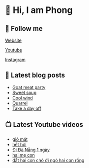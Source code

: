 # 👋 Hi, I am Phong

## 🔗 Follow me

[Website](https://phongever.xyz "Website")

[Youtube](https://www.youtube.com/@phongever "Youtube")

[Instagram](https://www.instagram.com/phongever "Instagram")

## 📝 Latest blog posts

<!-- BLOG-POST-LIST:START -->
- [Goat meat party](https://phongever.xyz/blog/goat-meat-party/)
- [Sweet soup](https://phongever.xyz/blog/sweet-soup/)
- [Cool wind](https://phongever.xyz/blog/cool-wind/)
- [Quarrel](https://phongever.xyz/blog/quarrel/)
- [Take a day off](https://phongever.xyz/blog/take-a-day-off/)
<!-- BLOG-POST-LIST:END -->

## 📺 Latest Youtube videos

<!-- YOUTUBE-VIDEO-LIST:START -->
- [gió mát](https://www.youtube.com/watch?v=GtJ3VchAlYE)
- [hết hơi](https://www.youtube.com/watch?v=Iz2uM7V4XHM)
- [Đi Đà Nẵng 1 ngày](https://www.youtube.com/watch?v=WB6lnUD6ncg)
- [hai mẹ con](https://www.youtube.com/watch?v=06TigPu9Sjk)
- [dắt hai con chó đi ngó hai con rồng](https://www.youtube.com/watch?v=K2SQ69C_BkI)
<!-- YOUTUBE-VIDEO-LIST:END -->
